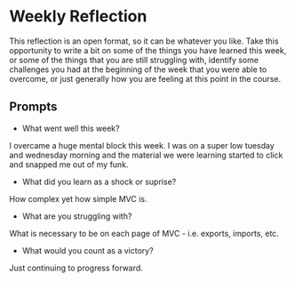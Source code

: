 # Weekly Reflection
This reflection is an open format, so it can be whatever you like. Take this opportunity to write a bit on some of the things you have learned this week, or some of the things that you are still struggling with, identify some challenges you had at the beginning of the week that you were able to overcome, or just generally how you are feeling at this point in the course.



## Prompts
- What went well this week?

I overcame a huge mental block this week. I was on a super low tuesday and wednesday morning and the material we were learning started to click and snapped me out of my funk.

- What did you learn as a shock or suprise?

How complex yet how simple MVC is.

- What are you struggling with?

What is necessary to be on each page of MVC - i.e. exports, imports, etc.

- What would you count as a victory?

Just continuing to progress forward.